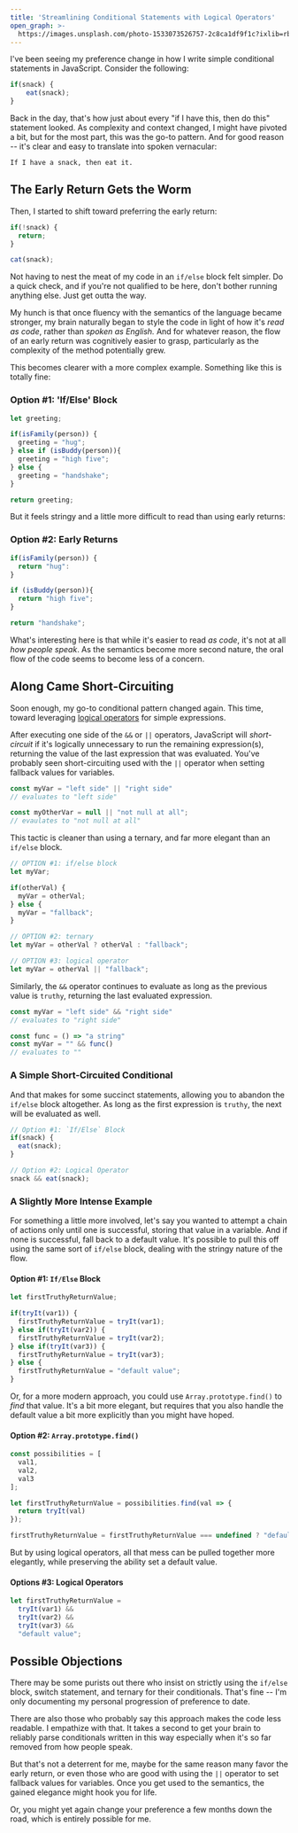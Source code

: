 ```yaml
---
title: 'Streamlining Conditional Statements with Logical Operators'
open_graph: >-
  https://images.unsplash.com/photo-1533073526757-2c8ca1df9f1c?ixlib=rb-1.2.1&ixid=eyJhcHBfaWQiOjEyMDd9&auto=format&fit=crop&w=1350&q=100
---
```


I've been seeing my preference change in how I write simple conditional statements in JavaScript. Consider the following:

```javascript
if(snack) {
    eat(snack);
}
```

Back in the day, that's how just about every "if I have this, then do this" statement looked. As complexity and context changed, I might have pivoted a bit, but for the most part, this was the go-to pattern. And for good reason -- it's clear and easy to translate into spoken vernacular:

```
If I have a snack, then eat it.
```

## The Early Return Gets the Worm

Then, I started to shift toward preferring the early return:

```javascript
if(!snack) {
  return;
}

cat(snack);
```

Not having to nest the meat of my code in an `if/else` block felt simpler. Do a quick check, and if you're not qualified to be here, don't bother running anything else. Just get outta the way.

My hunch is that once fluency with the semantics of the language became stronger, my brain naturally began to style the code in light of how it's _read as code_, rather than _spoken as English._ And for whatever reason, the flow of an early return was cognitively easier to grasp, particularly as the complexity of the method potentially grew.

This becomes clearer with a more complex example. Something like this is totally fine:

### Option #1: 'If/Else' Block

```javascript
let greeting;

if(isFamily(person)) {
  greeting = "hug";
} else if (isBuddy(person)){
  greeting = "high five";
} else {
  greeting = "handshake";
}

return greeting;
```

But it feels stringy and a little more difficult to read than using early returns:

### Option #2: Early Returns

```javascript
if(isFamily(person)) {
  return "hug":
} 

if (isBuddy(person)){
  return "high five";
}

return "handshake";
```

What's interesting here is that while it's easier to read _as code_, it's not at all _how people speak_. As the semantics become more second nature, the oral flow of the code seems to become less of a concern.

## Along Came Short-Circuiting

Soon enough, my go-to conditional pattern changed again. This time, toward leveraging [logical operators](https://developer.mozilla.org/en-US/docs/Web/JavaScript/Reference/Operators/Logical_Operators) for simple expressions.

After executing one side of the `&&` or `||` operators, JavaScript will _short-circuit_ if it's logically unnecessary to run the remaining expression(s), returning the value of the last expression that was evaluated. You've probably seen short-circuiting used with the `||` operator when setting fallback values for variables. 

```javascript
const myVar = "left side" || "right side"
// evaluates to "left side"

const myOtherVar = null || "not null at all";
// evaulates to "not null at all"
```

This tactic is cleaner than using a ternary, and far more elegant than an `if/else` block.

```javascript
// OPTION #1: if/else block
let myVar; 

if(otherVal) {
  myVar = otherVal;
} else {
  myVar = "fallback";
}

// OPTION #2: ternary
let myVar = otherVal ? otherVal : "fallback";

// OPTION #3: logical operator
let myVar = otherVal || "fallback";
```

Similarly, the `&&` operator continues to evaluate as long as the previous value is `truthy`, returning the last evaluated expression.

```javascript
const myVar = "left side" && "right side"
// evaluates to "right side"

const func = () => "a string"
const myVar = "" && func()
// evaluates to ""
```

### A Simple Short-Circuited Conditional

And that makes for some succinct statements, allowing you to abandon the `if/else` block altogether. As long as the first expression is `truthy`, the next will be evaluated as well.

```javascript
// Option #1: `If/Else` Block
if(snack) {
  eat(snack);
}

// Option #2: Logical Operator
snack && eat(snack);
```


### A Slightly More Intense Example

For something a little more involved, let's say you wanted to attempt a chain of actions only until one is successful, storing that value in a variable. And if none is successful, fall back to a default value. It's possible to pull this off using the same sort of `if/else` block, dealing with the stringy nature of the flow.

#### Option #1: `If/Else` Block

```javascript
let firstTruthyReturnValue;

if(tryIt(var1)) {
  firstTruthyReturnValue = tryIt(var1);
} else if(tryIt(var2)) {
  firstTruthyReturnValue = tryIt(var2);
} else if(tryIt(var3)) {
  firstTruthyReturnValue = tryIt(var3);
} else {
  firstTruthyReturnValue = "default value";
}
```

Or, for a more modern approach, you could use `Array.prototype.find()` to _find_ that value. It's a bit more elegant, but requires that you also handle the default value a bit more explicitly than you might have hoped.

#### Option #2: `Array.prototype.find()`

```javascript 
const possibilities = [
  val1, 
  val2, 
  val3
];

let firstTruthyReturnValue = possibilities.find(val => {
  return tryIt(val)
});

firstTruthyReturnValue = firstTruthyReturnValue === undefined ? "default" : firstTruthyReturnValue;
```

But by using logical operators, all that mess can be pulled together more elegantly, while preserving the ability set a default value.

#### Options #3: Logical Operators

```javascript
let firstTruthyReturnValue = 
  tryIt(var1) && 
  tryIt(var2) && 
  tryIt(var3) && 
  "default value";
```

## Possible Objections

There may be some purists out there who insist on strictly using the `if/else` block, switch statement, and ternary for their conditionals. That's fine -- I'm only documenting my personal progression of preference to date.

There are also those who probably say this approach makes the code less readable. I empathize with that. It takes a second to get your brain to reliably parse conditionals written in this way especially when it's so far removed from how people speak.

But that's not a deterrent for me, maybe for the same reason many favor the early return, or even those who are good with using the `||` operator to set fallback values for variables. Once you get used to the semantics, the gained elegance might hook you for life.

Or, you might yet again change your preference a few months down the road, which is entirely possible for me.

